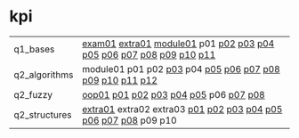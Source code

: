 # kpi

|               |                                                                                                                                                                                                                                                                                                 |
|---------------|-------------------------------------------------------------------------------------------------------------------------------------------------------------------------------------------------------------------------------------------------------------------------------------------------|
| q1_bases      | [exam01](q1_bases/exam01) [extra01](q1_bases/extra01) [module01](q1_bases/module01) p01 [p02](q1_bases/p02) [p03](q1_bases/p03) [p04](q1_bases/p04) [p05](q1_bases/p05) [p06](q1_bases/p06) [p07](q1_bases/p07) [p08](q1_bases/p08) [p09](q1_bases/p09) [p10](q1_bases/p10) [p11](q1_bases/p11) |
| q2_algorithms | module01 p01 p02 [p03](q2_algorithms/p03) p04 [p05](q2_algorithms/p05) [p06](q2_algorithms/p06) [p07](q2_algorithms/p07) [p08](q2_algorithms/p08) [p09](q2_algorithms/p09) [p10](q2_algorithms/p10) [p11](q2_algorithms/p11) [p12](q2_algorithms/p12)                                           |
| q2_fuzzy      | [oop01](q2_fuzzy/oop01) [p01](q2_fuzzy/p01) [p02](q2_fuzzy/p02) [p03](q2_fuzzy/p03) [p04](q2_fuzzy/p04) [p05](q2_fuzzy/p05) p06 [p07](q2_fuzzy/p07) [p08](q2_fuzzy/p08)                                                                                                                         |
| q2_structures | [extra01](q2_structures/extra01) extra02 extra03 [p01](q2_structures/p01) [p02](q2_structures/p02) [p03](q2_structures/p03) [p04](q2_structures/p04) [p05](q2_structures/p05) [p06](q2_structures/p06) [p07](q2_structures/p07) [p08](q2_structures/p08) p09 p10                                |

